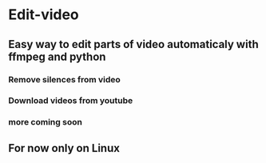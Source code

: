 # Edit-video
## Easy way to edit parts of video automaticaly with ffmpeg and python

### Remove silences from video
### Download videos from youtube
### more coming soon

## For now only on Linux